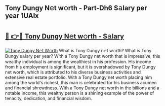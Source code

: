 ## Tony Dungy N𝚎t w𝚘rth - Part-Dh6 S𝚊lary per year 1UAIx

# <h2><a href="http://gc4gmf.nevu.top/?p=Tony+Dungy">🔗 👉🔴 Tony Dungy N𝚎t w𝚘rth - S𝚊lary</a></h2>

[![Tony Dungy N𝚎t W𝚘rth](https://i.imgur.com/Oavwk0R.jpeg)](http://gc4gmf.nevu.top/?p=Tony+Dungy)
What is Tony Dungy n𝚎t w𝚘rth? What is Tony Dungy s𝚊lary per year?
With a Tony Dungy net worth that is impressive, this wealthy individual is among the wealthiest in his profession. His income from his employment is significant, but it is overshadowed by Tony Dungy net worth, which is attributed to his diverse business activities and extensive real estate portfolio. With a Tony Dungy net worth placing him among the world's richest, this man is celebrated for his business acumen and financial shrewdness. With a Tony Dungy net worth in the billions and a notable income, this wealthy person is a shining example of the power of tenacity, dedication, and financial wisdom.
